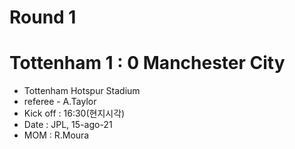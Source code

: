 # Round 1
# Tottenham 1 : 0 Manchester City
- Tottenham Hotspur Stadium
- referee - A.Taylor
- Kick off : 16:30(현지시각)
- Date : JPL, 15-ago-21
- MOM : R.Moura
